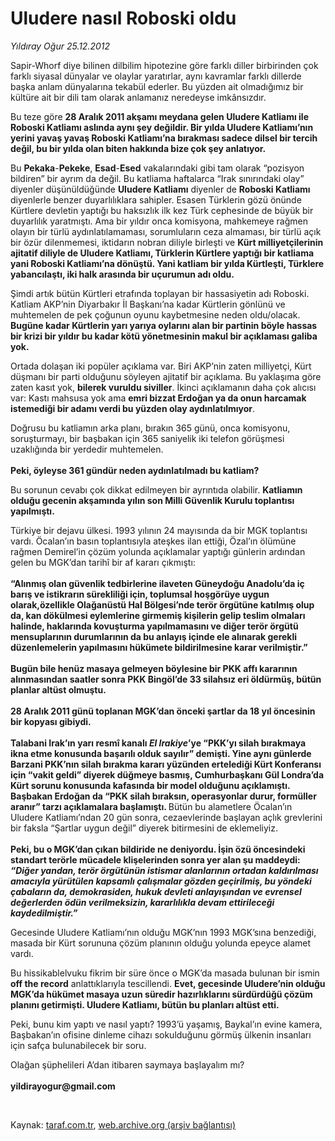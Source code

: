 # Uludere nasıl Roboski oldu

*Yıldıray Oğur 25.12.2012*

<div class="yazi"><p>Sapir-Whorf diye bilinen dilbilim hipotezine göre farklı diller birbirinden çok farklı siyasal dünyalar ve olaylar yaratırlar, aynı kavramlar farklı dillerde başka anlam dünyalarına tekabül ederler. Bu yüzden ait olmadığımız bir kültüre ait bir dili tam olarak anlamanız neredeyse imkânsızdır. </p>
<p>Bu teze göre <b>28 Aralık 2011 akşamı meydana gelen Uludere Katliamı ile Roboski Katliamı aslında aynı şey değildir. Bir yılda Uludere Katliamı’nın yerini yavaş yavaş Roboski Katliamı’na bırakması sadece dilsel bir tercih değil, bu bir yılda olan biten hakkında bize çok şey anlatıyor.</b> </p>
<p>Bu <b>Pekaka</b>-<b>Pekeke</b>, <b>Esad</b>-<b>Esed</b> vakalarındaki gibi tam olarak “pozisyon bildiren” bir ayrım da değil. Bu katliama haftalarca “Irak sınırındaki olay” diyenler düşünüldüğünde <b>Uludere Katliamı</b> diyenler de <b>Roboski Katliamı</b> diyenlerle benzer duyarlılıklara sahipler. Esasen Türklerin gözü önünde Kürtlere devletin yaptığı bu haksızlık ilk kez Türk cephesinde de büyük bir duyarlılık yaratmıştı. Ama bir yıldır onca komisyona, mahkemeye rağmen olayın bir türlü aydınlatılamaması, sorumluların ceza almaması, bir türlü açık bir özür dilenmemesi, iktidarın nobran diliyle birleşti ve <b>Kürt milliyetçilerinin ajitatif diliyle de Uludere Katliamı, Türklerin Kürtlere yaptığı bir katliama yani Roboski Katliamı’na dönüştü. Yani katliam bir yılda Kürtleşti, Türklere yabancılaştı, iki halk arasında bir uçurumun adı oldu.</b> </p>
<p>Şimdi artık bütün Kürtleri etrafında toplayan bir hassasiyetin adı Roboski. Katliam AKP’nin Diyarbakır İl Başkanı’na kadar Kürtlerin gönlünü ve muhtemelen de pek çoğunun oyunu kaybetmesine neden oldu/olacak. <b>Bugüne kadar Kürtlerin yarı yarıya oylarını alan bir partinin böyle hassas bir krizi bir yıldır bu kadar kötü yönetmesinin makul bir açıklaması galiba yok.</b> </p>
<p>Ortada dolaşan iki popüler açıklama var. Biri AKP’nin zaten milliyetçi, Kürt düşmanı bir parti olduğunu söyleyen ajitatif bir açıklama. Bu yaklaşıma göre zaten kasıt yok, <b>bilerek vuruldu siviller</b>. İkinci açıklamanın daha çok alıcısı var: Kastı mahsusa yok ama <b>emri bizzat Erdoğan ya da onun harcamak istemediği bir adamı verdi bu yüzden olay aydınlatılmıyor</b>.</p>
<p>Doğrusu bu katliamın arka planı, bırakın 365 günü, onca komisyonu, soruşturmayı, bir başbakan için 365 saniyelik iki telefon görüşmesi uzaklığında bir yerdedir muhtemelen.<br/><br/><b>Peki, öyleyse 361 gündür neden aydınlatılmadı bu katliam? </b></p>
<p>Bu sorunun cevabı çok dikkat edilmeyen bir ayrıntıda olabilir. <b>Katliamın olduğu gecenin akşamında yılın son Milli Güvenlik Kurulu toplantısı yapılmıştı.</b> </p>
<p>Türkiye bir dejavu ülkesi. 1993 yılının 24 mayısında da bir MGK toplantısı vardı. Öcalan’ın basın toplantısıyla ateşkes ilan ettiği, Özal’ın ölümüne rağmen Demirel’in çözüm yolunda açıklamalar yaptığı günlerin ardından gelen bu MGK’dan tarihî bir af kararı çıkmıştı:<br/><br/><b>“Alınmış olan güvenlik tedbirlerine ilaveten Güneydoğu Anadolu’da iç barış ve istikrarın sürekliliği için, toplumsal hoşgörüye uygun olarak,özellikle Olağanüstü Hal Bölgesi’nde terör örgütüne katılmış olup da, kan dökülmesi eylemlerine girmemiş kişilerin gelip teslim olmaları halinde, haklarında kovuşturma yapılmamasını ve diğer terör örgütü mensuplarının durumlarının da bu anlayış içinde ele alınarak gerekli düzenlemelerin yapılmasını hükümete bildirilmesine karar verilmiştir.”<br/><br/></b><b>Bugün bile henüz masaya gelmeyen böylesine bir PKK affı kararının alınmasından saatler sonra </b><strong>PKK Bingöl’de 33 silahsız eri öldürmüş, bütün planlar altüst olmuştu.<br/><br/></strong><strong>28 Aralık 2011 günü toplanan MGK’dan önceki şartlar da 18 yıl öncesinin bir kopyası gibiydi.<br/><br/></strong><strong>Talabani Irak’ın yarı resmî kanalı <i>El Irakiye</i>’ye </strong><b>“PKK’yı silah bırakmaya ikna etme konusunda başarılı olduk sayılır” demişti. Yine aynı günlerde Barzani PKK’nın silah bırakma kararı yüzünden ertelediği Kürt Konferansı için “vakit geldi” diyerek düğmeye basmış, Cumhurbaşkanı Gül Londra’da Kürt sorunu konusunda kafasında bir model olduğunu açıklamıştı. Başbakan Erdoğan da “PKK silah bıraksın, operasyonlar durur, formüller aranır” tarzı açıklamalara başlamıştı. </b>Bütün bu alametlere Öcalan’ın Uludere Katliamı’ndan 20 gün sonra, cezaevlerinde başlayan açlık grevlerini bir faksla “Şartlar uygun değil” diyerek bitirmesini de eklemeliyiz.<br/><br/><b>Peki, bu o MGK’dan çıkan bildiride ne deniyordu. İşin özü öncesindeki standart terörle mücadele klişelerinden sonra yer alan şu maddeydi: <i>“</i></b><b><i>Diğer yandan, terör örgütünün istismar alanlarının ortadan kaldırılması amacıyla yürütülen kapsamlı çalışmalar gözden geçirilmiş, bu yöndeki çabaların da, demokrasiden, hukuk devleti anlayışından ve evrensel değerlerden ödün verilmeksizin, kararlılıkla devam ettirileceği kaydedilmiştir.”</i></b></p>
<p>Gecesinde Uludere Katliamı’nın olduğu MGK’nın 1993 MGK’sına benzediği, masada bir Kürt sorununa çözüm planının olduğu yolunda epeyce alamet vardı.</p>
<p>Bu hissikablelvuku fikrim bir süre önce o MGK’da masada bulunan bir ismin <b>off the record</b> anlattıklarıyla tescillendi. <b>Evet, gecesinde Uludere’nin olduğu MGK’da hükümet masaya uzun süredir hazırlıklarını sürdürdüğü çözüm planını getirmişti. Uludere Katliamı, bütün bu planları altüst etti.</b> </p>
<p>Peki, bunu kim yaptı ve nasıl yaptı? 1993’ü yaşamış, Baykal’ın evine kamera, Başbakan’ın ofisine dinleme cihazı sokulduğunu görmüş ülkenin insanları için safça bulunabilecek bir soru. </p>
<p>Olağan şüphelileri A’dan itibaren saymaya başlayalım mı?<br/><br/><b>yildirayogur@gmail.com</b></p>
<p> </p>
</div>

Kaynak: [taraf.com.tr](http://www.taraf.com.tr/yildiray-ogur/makale-uludere-nasil-roboski-oldu.htm), [web.archive.org (arşiv bağlantısı)](http://web.archive.org/web/20130709131713/http://www.taraf.com.tr/yildiray-ogur/makale-uludere-nasil-roboski-oldu.htm)
